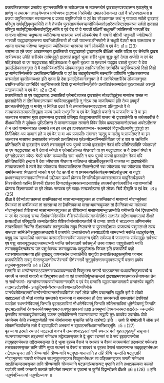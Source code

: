 

  
प्रजापतिरकामयत प्रजायेय भूयान्त्स्यामिति स तपोऽतप्यत स तपस्तप्त्वेमं द्वादशाहमपश्यदात्मन एवाङ्गेषु च प्राणेषु च तमात्मन एवाङ्गेभ्यश्च प्राणेभ्यश्च द्वादशधा निरमिमीत तमाहरत्तेनायजत ततो वै सोऽभवदात्मना प्र प्रजया पशुभिरजायत भवत्यात्मना प्र प्रजया पशुभिर्जायते य एवं वेद सोऽकामयत कथं नु गायत्र्या सर्वतो द्वादशाहं परिभूय सर्वामृद्धिमृध्नुयामिति तं वै तेजसैव पुरस्तात्पर्यभवच्छन्दोभिर्मध्यत्तोऽक्षरैरुपरिष्टाद्गायत्र्या सर्वतो द्वादशाहं परिभूय सर्वामृद्धिमार्ध्नोत्सर्वामृद्धिमृध्नोति य एवं वेद यो वै गायत्रीं पक्षिणीं चक्षुष्मतीं ज्योतिष्मतीं भास्वतीं वेद गायत्र्या पक्षिण्या चक्षुष्मत्या ज्योतिष्मत्या भास्वत्या स्वर्गं लोकमेत्येषा वै गायत्री पक्षिणी चक्षुष्मती ज्योतिष्मती भास्वती यद्द्वादशाहस्तस्य यावभितोऽतिरात्रौ तौ पक्षौ यावन्तराऽग्निष्टोमौ ते चक्षुषी येऽष्टौ मध्य उक्थ्याश्च स आत्मा गायत्र्या पक्षिण्या चक्षुष्मत्या ज्योतिष्मत्या भास्वत्या स्वर्गं लोकमेति य एवं वेद ॥1॥ (23)  
त्रयश्च वा एते त्र्यहा आदशममहरा द्वावतिरात्रौ यद्द्वादशाहो द्वादशाहानि दीक्षितो भवति यज्ञिय एव तैर्भवति द्वादश रात्रीरुपसद उपैति शरीरमेव ताभिर्धूनुते द्वादशाहं प्रसुतो भूत्वा शरीरं धूत्वा शुद्धः पूतो देवता अप्येति य एवं वेद षट्त्रिंशदहो वा एष यद्द्वादशाहः षट्त्रिंशदक्षरा वै बृहती बृहत्या वा एतदयनं यद्द्वाव दशाहो बृहत्या वै देवा इमाल्ँलोकानाश्नुवत ते वै दशभिरेवाक्षरैरिमं लोकमाश्नुवत दशभिरन्तरिक्षं दशभिर्दिवं चतुर्भिश्चतस्रो दिशो दिशो द्वाभ्यामेवास्मिंल्लोके प्रत्यतिष्ठन्प्रतितिष्ठति य एवं वेद तदाहुर्यदन्यानि च्छन्दांसि वर्षीयांसि भूयोक्षरतराण्यथ कस्मादेतां बृहतीत्याचक्षत इति एतया हि देवा इमाल्ँलोकानाश्नुवत ते वै दशभिरेवाक्षरैरिमं लोकमाश्नुवत दशभिरन्तरिक्षं दशभिर्दिवं चतुर्भिश्चतस्रो दिशो द्वाभ्यामेवास्मिल्ँलोके प्रत्यतिष्ठंस्तस्मादेतां बृहत्याचक्षते अश्नुते यद्यत्कामयते य एवं वेद ॥2॥ (24)  
प्रजापतियज्ञो वा एष यद्द्वादशाहः प्रजापतिर्वा एतेनाग्रेऽयजत द्वादशाहेन सोऽब्रवीदृतूंश्च मासांश्च यजत मा द्वादशाहेनेति तं दीक्षयित्वाऽनपक्रमं गमयित्वाऽब्रुवन्देहि नु नोऽथ त्वा याजयिष्याम इति तेभ्य इषमूर्जं प्रायच्छत्सैषोर्गृतुषु च मासेषु च निहिता ददतं वै ते तमजायंस्तस्माद्ददद्याज्यः प्रतिगृह्णन्तो वै ते तमयाजयंस्तस्मात्प्रतिगृह्णता याज्यं उभये राध्नुवन्ति य एवं वेद विद्वांसो यजन्ते च याजयन्ति च ते वा इम ऋतवश्च मासाश्च गुरव इवामन्यन्त द्वादशाहे प्रतिगृह्य तेऽब्रुवन्प्रजापतिं याजय नो द्वादशाहेनेति स तथेत्यब्रवीत्ते वै दीक्षध्वमिति ते पूर्वपक्षाः पूर्वेऽदीक्षन्त ते पाप्मानमपाहत तस्मात्ते दिवेव दिवेव ह्यपहतपाप्मानोऽपरक्षा अपरेऽदीक्षन्त ते न तरां पाप्मानमपहत तस्मात्ते तम इव तम इव ह्यनपहतपाप्मान- स्तस्मादेवं विद्वान्दीक्षमाणॆषु पूर्वःपूर्व एव दिदीक्षिषेत अप पाप्मानं हते य एवं वेद स वा अयं प्रजापतिः संवत्सर ऋतुषु च मासेषु च प्रत्यतिष्ठत्ते वा इम ऋतवश्च मासाश्च प्रजापतावेव संवत्सरे प्रत्यतिष्ठंस्त एतेऽन्योऽन्यस्मिन्प्रतिष्ठिता एवं ह वाव स ऋत्विजि प्रतितिष्ठति यो द्वादशाहेन यजते तस्मादाहुर्न पापः पुरुषो याज्यो द्वादशाहेन नेदयं मयि प्रतितिष्ठादिति ज्येष्ठयज्ञो वा एष यद्द्वादशाहः स वै देवानां ज्येष्ठो य एतेनाग्रेऽयजत श्रेष्ठयज्ञो वा एष यद्द्वादशाहः स वै देवानां श्रेष्ठो य एतेनाग्रेऽयजत ज्येष्ठः श्रेष्ठो यजेत कळ्याणीह समा भवति न पापः पुरुषो याज्यो द्वादशाहेन नेदयं मयि प्रतितिष्ठादिति इन्द्राय वै देवा ज्यैष्ठ्याय श्रैष्ठ्याय नातिष्ठन्त सोऽब्रवीद्बृहस्पतिं याजयत मा द्वादशाहेनेति तमयाजयत्ततो वै तस्मै देवा ज्यैष्ठ्याय श्रैष्ठ्यायातिष्ठन्त तिष्ठन्तेऽस्मै स्वा ज्यैष्ठ्याय स्वा ज्यैष्ठ्याय श्रैष्ठ्याय समस्मिन्स्वाः श्रेष्ठतायां जानते य एवं वेद ऊर्ध्वो वा य प्रथमस्त्र्यहस्तिर्यङ्मध्यमोऽर्वाङुत्तमः स यदूर्वः प्रथमस्त्र्यहस्तस्मादयमग्निरूर्ध्व उद्दीप्यत ऊर्ध्वो ह्येतस्य दिग्यत्तिर्यङ्मध्यमस्तस्मादयं वायुस्तिर्यङ्पवते तिरश्चीरापो वहन्ति तिरश्ची ह्येतस्य दिग्यदर्वाङुत्तमस्तस्मादसावर्वाङ् तपत्यर्वाङ्वर्षत्यर्वाञ्चि नक्षत्राण्यर्वाची ह्येतस्य दिक्सम्यञ्चो वा इमे लोकाः सम्यञ्च एते त्र्यहाः सम्यञ्चोऽस्मा इमे लोकाः श्रियै दीद्यति य एवं वेद ॥3॥ (25)  
दीक्षा वै देवेभ्योऽपाक्रामत्तां वासन्तिकाभ्यां मासाभ्याम्नवयुञ्जत तां वासन्तिकाभां मासाभ्यां नोदाप्नुवंस्तां ग्रैष्माभ्यां तां वार्षीकाभ्यां तां शारदाभ्यां तां हैमन्तिकाभ्यां मासाभ्यामन्वयुञ्जत तां हैमन्तिकाभ्यां मासाभ्यां नोदाप्नुवंस्तां शैशिराभ्यां मासाभ्यामन्वयुञ्जत तां शैशिराभ्यां मासाभ्यामाप्नुवन्नाप्नोति यमीप्सति नैनं द्विषन्नाप्नोति य एवं वेद तस्माद्यं सत्र्या दीक्षोपनमेदेतयोरेव शैशिरयोर्मासयोरागतयोर्दीक्षेत साक्षादेव तद्दीक्षायामागतायां दीक्षते प्रत्यक्षाद्दीक्षां परिगृह्णाति तस्मादेतयोरेव शैशिरयोर्मासयोरागतयोर्ये चै ग्राम्याः पशवो ये चाऽऽरण्या अणिमानमेव तत्परुषिमाणं नियन्ति दीक्षारूपमेव तदनुरूपमेव तदुप निप्लवन्ते स पुरस्ताद्दीक्षायाः प्राजापत्यं पशुमालभते तस्य सप्तदश सामिधेनीरनुब्रूयात्सप्तदशो वै प्रजापतिः प्रजापतेराप्त्यै तस्याऽऽप्रियो जामदग्न्यो भवन्ति तदाहुर्यदन्येषु पशुषु यथ ऋष्याप्रियो भवन्त्यथ कस्मादस्मिन्त्सर्वेषां जामदग्न्य एवेति सर्वरूपा वै जामदग्न्यः सर्वसमृद्धाः सर्वरूपा एष पशुः सवसमृद्धस्तद्यज्जामदग्न्यो भवन्ति सर्वरूपतायै सर्वसमृध्यै तस्य वायव्यः पशुपुरोळाशो भवति तस्मादाहुर्यदन्यदेवत्य उत पशुर्भवत्यथ कस्माद्वायव्यः पशुपुरोळाशः क्रियत इति प्रजापतिर्वै यज्ञो यज्ञस्यायातयामताया इति ब्रूयाद्यदु वायव्यस्तेन प्रजापतेर्नैति वायुर्ह्येव प्रजापतिस्तदुक्तमृषिणा पवमानः प्रजापतिरिति सत्रमु चेत्सन्युप्याग्नीन्यजेरन्सर्वे दीक्षेरन्त्सर्वे सुनुयुर्वसन्तमभ्युदवस्यत्यूर्ग्वै वसन्त इषमेव तदूर्जमभ्युदवस्यति ॥4॥ (26)  
छन्दांसि वा अन्योन्यस्याऽऽयतनमभ्यध्याययन्गायत्री त्रिष्टुभश्च जगत्यै चाऽऽयतनमभ्यध्यायत्त्रिष्टुब्गायत्र्यै च जगत्यै च जगती गायत्र्यै च त्रिष्टुभश्च ततो वा एतं प्रजापतिर्यूह्ळच्छन्दसं द्वादशाहमपश्यत्तमाहरत्तेनायजत तेन स सर्वान्कामां- श्छन्दांस्यगमयत्सर्वान्कामान्गच्छति य एवं वेद छन्दांसि व्यूहत्ययातयामतायै छन्दांस्येव व्यूहति तद्यथाऽदोऽश्वैर्वा- ऽनळुद्भिर्वान्यैरश्रान्ततरैरश्रान्ततरैरुपविमोकं यान्त्येवमेवैतच्छन्दोभिरन्यैरन्यैरश्रान्ततरैरुपविमोकं स्वर्गं लोकं यन्ति यच्छन्दांसि व्यूहति इमौ वै लोकौ सहाऽऽस्तां तौ व्यैतां नावर्षन्न समतपत्ते पञ्चजना न समजानत तौ देवाः समनयंस्तौ सयन्तावेतं देवविवाहं व्यवहेतां रथन्तरेणैवेयममूं जिन्वति बृहताऽसाविमां नौधसेनैवेयममूं जिन्वति श्यैतेनासाविमां धूमेनैवेयममूं जिन्वति वृष्ट्याऽसाविमां देवयजनमेवेयममुष्यामदधात्पशूनसावस्यां एतद्वा इयममुष्यां देवययजनमदधाद्यदेत- च्चन्द्रमसि कृष्णमिव तस्मादापूर्यमाणपक्षेषु यजन्त एतदेवोपेप्सन्ते ऊषानसावस्यां तद्धापि तुरः कावषेय उवाचोषः पोषो जनमेजय केति तस्माद्धाप्येतर्हि गव्यं मीमांसमानाः पृच्छन्ति सन्ति तत्रोषा3ः इति । ऊषो हि पोषोऽसौ वै लोक इमं लोकमभिपर्यावर्तत ततो वै द्यावापृथिवी अभवतां न द्यावाऽन्तरिक्षान्नान्तरिक्षाद्भूमिः ॥5॥ (27)  
बृहच्च वा इदमग्रे रथन्तरं चाऽऽस्तां वाक्च वै तन्मनश्चाऽऽस्तां वाग्वै रथन्तरं मनो बृहत्तद्बृहत्पूर्वं ससृजानं रथन्तरमत्यमन्यत तद्रथन्तरं गर्भमधत्त तद्वैरूपमसृजत ते द्वे भूत्वा रथन्तरं च वै रूपं बृहदत्यमन्येतां तद्बृहद्गर्भमधत्त तद्वैराजमसृजत ते द्वे भूत्वा बृहच्च वैराजं च रथन्तरं च वैरूपं चात्यमन्येतां तद्रथन्तरं गर्भमधत्त तच्छाक्वरमसृजत तानि त्रीणि भूत्वा रथन्तरं च वैरूपं च शाक्वरं च बृहच्च वैराजं चात्यमन्यन्त तद्बृहद्गर्भमधत्त तद्रैवतमसृजत तानि त्रीण्यन्यानि त्रीण्यन्यानि षट्पृष्ठान्यासन्तानि ह तर्हि त्रीणि च्छन्दांसि षट्पृष्ठानि नोदाप्नुवन्सा गायत्री गर्भमधत्त साऽनुष्टुभमसृजत त्रिष्टुब्गर्भमधत्त सा पङ्क्तिमसृजत जगती गर्भमधत्त साऽतिच्छन्दसमसृजत तानि त्रीण्यन्यानि त्रीण्यन्यानि षट्छन्दांस्यासन्षट् पृष्ठानि तानि तथाऽकल्पन्त कल्पते यज्ञोऽपि तस्यै जनतायै कल्पते यत्रैवमेतां छन्दसां च पृष्ठानां च कॢप्तिं विद्वान्दीक्षते दीक्षते ॥6॥ (28) ॥ इति चतुर्थपञ्चिकायां चतुर्थोऽध्यायः ॥  
